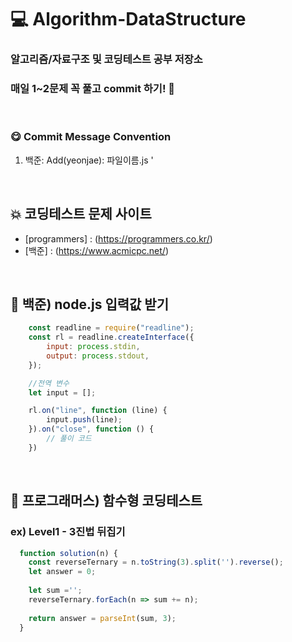 # 💻  Algorithm-DataStructure
### 알고리즘/자료구조 및 코딩테스트 공부 저장소
### 매일 1~2문제 꼭 풀고 commit 하기! 😤

<br />

### 😋 Commit Message Convention
1. 백준: Add(yeonjae): 파일이름.js '

<br />

## 💥 코딩테스트 문제 사이트
- [programmers] : (https://programmers.co.kr/)
- [백준] : (https://www.acmicpc.net/)

<br />

## 🏃 백준) node.js 입력값 받기
```javascript
    const readline = require("readline"); 
    const rl = readline.createInterface({ 
        input: process.stdin, 
        output: process.stdout, 
    }); 

    //전역 변수
    let input = [];

    rl.on("line", function (line) {
        input.push(line); 
    }).on("close", function () { 
        // 풀이 코드
    })
```

<br />

## 🏃 프로그래머스) 함수형 코딩테스트
### ex) Level1 - 3진법 뒤집기
```javascript
  function solution(n) {
    const reverseTernary = n.toString(3).split('').reverse();
    let answer = 0;
    
    let sum ='';
    reverseTernary.forEach(n => sum += n);
    
    return answer = parseInt(sum, 3);
  }
```

<br />
